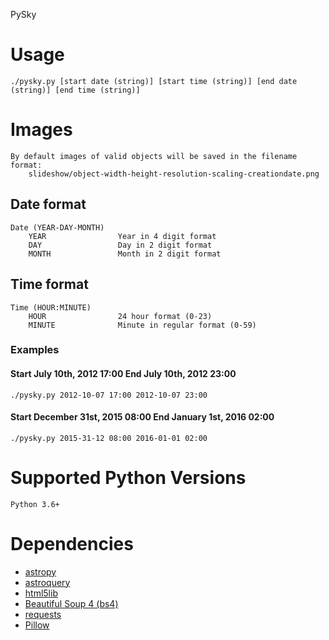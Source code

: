 PySky

# Usage

    ./pysky.py [start date (string)] [start time (string)] [end date (string)] [end time (string)]

# Images
    By default images of valid objects will be saved in the filename format:
        slideshow/object-width-height-resolution-scaling-creationdate.png

## Date format

    Date (YEAR-DAY-MONTH)
        YEAR                Year in 4 digit format
        DAY                 Day in 2 digit format
        MONTH               Month in 2 digit format

## Time format

    Time (HOUR:MINUTE)
        HOUR                24 hour format (0-23)
        MINUTE              Minute in regular format (0-59)

### Examples

#### Start July 10th, 2012 17:00 End July 10th, 2012 23:00
    ./pysky.py 2012-10-07 17:00 2012-10-07 23:00

#### Start December 31st, 2015 08:00 End January 1st, 2016 02:00
    ./pysky.py 2015-31-12 08:00 2016-01-01 02:00

# Supported Python Versions

    Python 3.6+

# Dependencies

- [astropy](https://github.com/astropy/astropy)
- [astroquery](https://github.com/cds-astro/astroquery)
- [html5lib](https://github.com/html5lib/html5lib-python)
- [Beautiful Soup 4 (bs4)](https://www.crummy.com/software/BeautifulSoup/bs4/doc/)
- [requests](https://requests.readthedocs.io/en/master/)
- [Pillow](https://python-pillow.org/)
